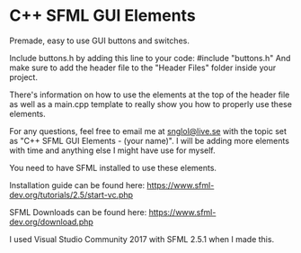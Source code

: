 # C++ SFML GUI Elements
Premade, easy to use GUI buttons and switches.

Include buttons.h by adding this line to your code:
#include "buttons.h"
And make sure to add the header file to the "Header Files" folder inside your project.

There's information on how to use the elements at the top of the header file as well as a main.cpp template to really show you how to properly use these elements.

For any questions, feel free to email me at snglol@live.se with the topic set as "C++ SFML GUI Elements - (your name)".
I will be adding more elements with time and anything else I might have use for myself.


You need to have SFML installed to use these elements.

Installation guide can be found here: https://www.sfml-dev.org/tutorials/2.5/start-vc.php

SFML Downloads can be found here: https://www.sfml-dev.org/download.php

I used Visual Studio Community 2017 with SFML 2.5.1 when I made this.

